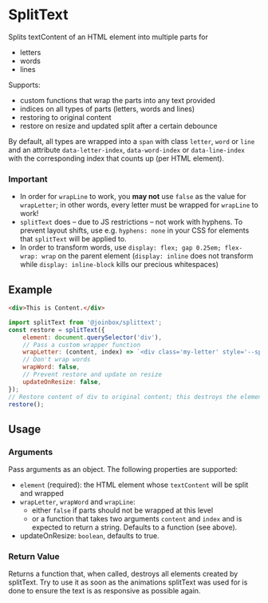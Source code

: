 # SplitText

Splits textContent of an HTML element into multiple parts for
- letters
- words
- lines

Supports:
- custom functions that wrap the parts into any text provided
- indices on all types of parts (letters, words and lines)
- restoring to original content
- restore on resize and updated split after a certain debounce

By default, all types are wrapped into a `span` with class `letter`, `word` or `line` and an 
attribute `data-letter-index`, `data-word-index` or `data-line-index` with the corresponding
index that counts up (per HTML element).

### Important
- In order for `wrapLine` to work, you **may not** use `false` as the value for 
`wrapLetter`; in other words, every letter must be wrapped for `wrapLine` to work!
- `splitText` does – due to JS restrictions – not work with hyphens. To prevent layout shifts, use
e.g. `hyphens: none` in your CSS for elements that `splitText` will be applied to.
- In order to transform words, use `display: flex; gap 0.25em; flex-wrap: wrap` on the parent 
element (`display: inline` does not transform while `display: inline-block` kills our precious
whitespaces)

## Example

```html
<div>This is Content.</div>
```

```javascript
import splitText from '@joinbox/splittext';
const restore = splitText({
    element: document.querySelector('div'),
    // Pass a custom wrapper function
    wrapLetter: (content, index) => `<div class='my-letter' style='--splitTextIndex: ${index}'>${content}</div>`,
    // Don't wrap words
    wrapWord: false,
    // Prevent restore and update on resize
    updateOnResize: false,
});
// Restore content of div to original content; this destroys the elements created by splitText.
restore();
```


## Usage

### Arguments
Pass arguments as an object. The following properties are supported: 
- `element` (required): the HTML element whose `textContent` will be split and wrapped
- `wrapLetter`, `wrapWord` and `wrapLine`: 
    - either `false` if parts should not be wrapped at this level
    - or a function that takes two arguments `content` and `index` and is expected to return a
    string. Defaults to a function (see above).
- updateOnResize: `boolean`, defaults to true.

### Return Value

Returns a function that, when called, destroys all elements created by splitText. Try to use it
as soon as the animations splitText was used for is done to ensure the text is as responsive
as possible again.